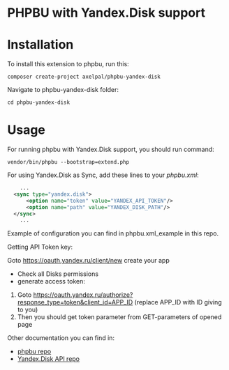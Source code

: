 # PHPBU with Yandex.Disk support

# Installation

To install this extension to phpbu, run this:
 
    composer create-project axelpal/phpbu-yandex-disk
    
Navigate to phpbu-yandex-disk folder:
 
    cd phpbu-yandex-disk    

# Usage

For running phpbu with Yandex.Disk support, you should run command:
 
    vendor/bin/phpbu --bootstrap=extend.php
    
For using Yandex.Disk as Sync, add these lines to your *phpbu.xml*:

```xml
    ...
  <sync type="yandex.disk">
      <option name="token" value="YANDEX_API_TOKEN"/>
      <option name="path" value="YANDEX_DISK_PATH"/>
  </sync>
    ...
```

Example of configuration you can find in phpbu.xml_example in this repo.

Getting API Token key:

Goto https://oauth.yandex.ru/client/new
create your app
- Check all Disks permissions
- generate access token:
1) Goto https://oauth.yandex.ru/authorize?response_type=token&client_id=APP_ID (replace APP_ID with ID giving to you)
2) Then you should get token parameter from GET-parameters of opened page

Other documentation you can find in:
* [phpbu repo](https://github.com/sebastianfeldmann/phpbu)
* [Yandex.Disk API repo](https://github.com/jack-theripper/Mackey)